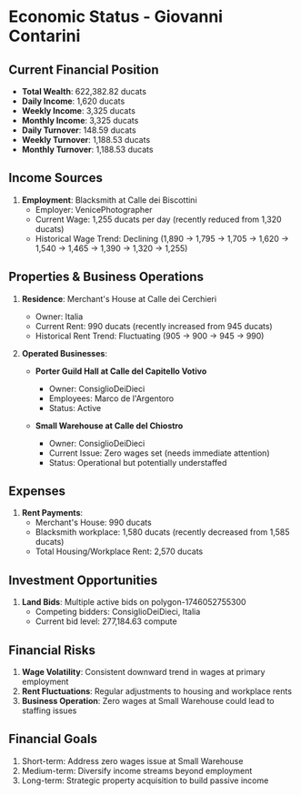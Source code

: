 # Economic Status - Giovanni Contarini

## Current Financial Position
- **Total Wealth**: 622,382.82 ducats
- **Daily Income**: 1,620 ducats
- **Weekly Income**: 3,325 ducats
- **Monthly Income**: 3,325 ducats
- **Daily Turnover**: 148.59 ducats
- **Weekly Turnover**: 1,188.53 ducats
- **Monthly Turnover**: 1,188.53 ducats

## Income Sources
1. **Employment**: Blacksmith at Calle dei Biscottini
   - Employer: VenicePhotographer
   - Current Wage: 1,255 ducats per day (recently reduced from 1,320 ducats)
   - Historical Wage Trend: Declining (1,890 → 1,795 → 1,705 → 1,620 → 1,540 → 1,465 → 1,390 → 1,320 → 1,255)

## Properties & Business Operations
1. **Residence**: Merchant's House at Calle dei Cerchieri
   - Owner: Italia
   - Current Rent: 990 ducats (recently increased from 945 ducats)
   - Historical Rent Trend: Fluctuating (905 → 900 → 945 → 990)

2. **Operated Businesses**:
   - **Porter Guild Hall at Calle del Capitello Votivo**
     - Owner: ConsiglioDeiDieci
     - Employees: Marco de l'Argentoro
     - Status: Active
   
   - **Small Warehouse at Calle del Chiostro**
     - Owner: ConsiglioDeiDieci
     - Current Issue: Zero wages set (needs immediate attention)
     - Status: Operational but potentially understaffed

## Expenses
1. **Rent Payments**:
   - Merchant's House: 990 ducats
   - Blacksmith workplace: 1,580 ducats (recently decreased from 1,585 ducats)
   - Total Housing/Workplace Rent: 2,570 ducats

## Investment Opportunities
1. **Land Bids**: Multiple active bids on polygon-1746052755300
   - Competing bidders: ConsiglioDeiDieci, Italia
   - Current bid level: 277,184.63 compute

## Financial Risks
1. **Wage Volatility**: Consistent downward trend in wages at primary employment
2. **Rent Fluctuations**: Regular adjustments to housing and workplace rents
3. **Business Operation**: Zero wages at Small Warehouse could lead to staffing issues

## Financial Goals
1. Short-term: Address zero wages issue at Small Warehouse
2. Medium-term: Diversify income streams beyond employment
3. Long-term: Strategic property acquisition to build passive income
